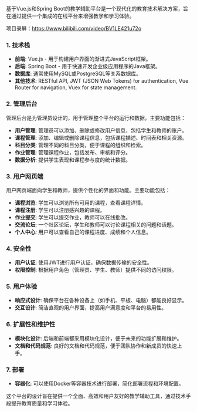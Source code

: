 ﻿基于Vue.js和Spring Boot的教学辅助平台是一个现代化的教育技术解决方案，旨在通过提供一个集成的在线平台来增强教学和学习体验。

项目录屏：https://www.bilibili.com/video/BV1LE421u72o

### 1. 技术栈

- **前端**: Vue.js - 用于构建用户界面的渐进式JavaScript框架。
- **后端**: Spring Boot - 用于快速开发企业级应用程序的Java框架。
- **数据库**: 通常使用MySQL或PostgreSQL等关系数据库。
- **其他技术**: RESTful API, JWT (JSON Web Tokens) for authentication, Vue Router for navigation, Vuex for state management.

### 2. 管理后台

管理后台是为管理员设计的，用于管理整个平台的运行和数据。主要功能包括：

- **用户管理**: 管理员可以添加、删除或修改用户信息，包括学生和教师的账户。
- **课程管理**: 添加、编辑或删除课程信息，包括课程描述、时间表和相关资源。
- **科目分类**: 管理不同的科目分类，便于课程的组织和检索。
- **作业管理**: 管理课程作业，包括发布、审核和评分。
- **数据分析**: 提供学生表现和课程参与度的统计数据。

### 3. 用户网页端

用户网页端面向学生和教师，提供个性化的界面和功能。主要功能包括：

- **课程浏览**: 学生可以浏览所有可用的课程，查看课程详情。
- **课程注册**: 学生可以注册感兴趣的课程。
- **作业提交**: 学生可以提交作业，教师可以在线批改。
- **交流论坛**: 一个社区论坛，学生和教师可以讨论课程相关的问题和话题。
- **个人中心**: 用户可以查看自己的课程进度、成绩和个人信息。

### 4. 安全性

- **用户认证**: 使用JWT进行用户认证，确保数据传输的安全性。
- **权限控制**: 根据用户角色（管理员、学生、教师）提供不同的访问权限。

### 5. 用户体验

- **响应式设计**: 确保平台在各种设备上（如手机、平板、电脑）都能良好显示。
- **交互设计**: 简洁直观的用户界面，提高用户满意度和平台的易用性。

### 6. 扩展性和维护性

- **模块化设计**: 后端和前端都采用模块化设计，便于未来的功能扩展和维护。
- **文档和代码规范**: 良好的文档和代码规范，便于团队协作和新成员的快速上手。

### 7. 部署

- **容器化**: 可以使用Docker等容器技术进行部署，简化部署流程和环境配置。

这个平台的设计旨在提供一个全面、高效和用户友好的教学辅助工具，通过技术手段提升教育质量和学习体验。
